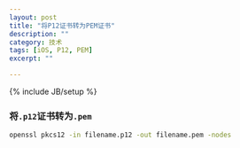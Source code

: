 ```yaml
---
layout: post
title: "将P12证书转为PEM证书"
description: ""
category: 技术
tags: [iOS, P12, PEM]
excerpt: ""

---
```

{% include JB/setup %}

### 将`.p12`证书转为`.pem`

```sh
openssl pkcs12 -in filename.p12 -out filename.pem -nodes
```
